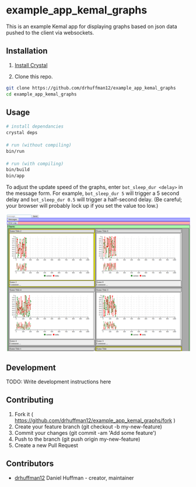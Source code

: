 # example_app_kemal_graphs

This is an example Kemal app for displaying graphs based on json data pushed to the client via websockets.

## Installation

1. [Install Crystal](https://crystal-lang.org/docs/installation/index.html)

2. Clone this repo.

```sh
git clone https://github.com/drhuffman12/example_app_kemal_graphs
cd example_app_kemal_graphs
```

## Usage

```sh
# install dependancies
crystal deps

# run (without compiling)
bin/run

# run (with compiling)
bin/build
bin/app
```

To adjust the update speed of the graphs, enter `bot_sleep_dur <delay>` in the message form. For example, `bot_sleep_dur 5` will trigger a 5 second delay and `bot_sleep_dur 0.5` will trigger a half-second delay. (Be careful; your browser will probably lock up if you set the value too low.)

![example screenshot](doc/screenshots/browser_screenshot.png)

## Development

TODO: Write development instructions here

## Contributing

1. Fork it ( https://github.com/drhuffman12/example_app_kemal_graphs/fork )
2. Create your feature branch (git checkout -b my-new-feature)
3. Commit your changes (git commit -am 'Add some feature')
4. Push to the branch (git push origin my-new-feature)
5. Create a new Pull Request

## Contributors

- [drhuffman12](https://github.com/drhuffman12) Daniel Huffman - creator, maintainer
